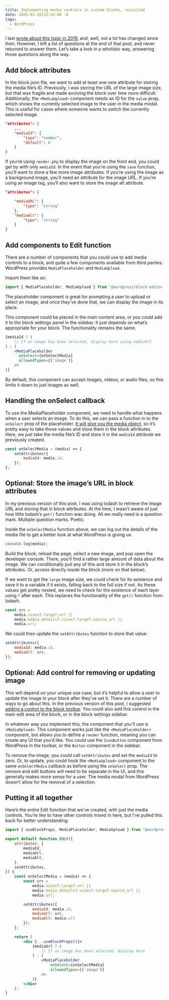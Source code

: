 ```yaml
---
title: Implementing media controls in custom blocks, revisited
date: 2025-02-16T12:52:00 -6
tags:
  - WordPress
---
```

I last [wrote about this topic in 2019](https://samhermes.com/posts/implementing-media-controls-in-custom-blocks), and, well, not a lot has changed since then. However, I left a list of questions at the end of that post, and never returned to answer them. Let’s take a look in a wholistic way, answering those questions along the way.

## Add block attributes

In the block.json file, we want to add at least one new attribute for storing the media file’s ID. Previously, I was storing the URL of the large image size, but that was fragile and made evolving the block over time more difficult. Additionally, the `<MediaUpload>` component needs an ID for the `value` prop, which shows the currently selected image to the user in the media modal. This is useful for cases where someone wants to switch the currently selected image.

```json
"attributes": {
	...
	"mediaId": {
		"type": "number",
		"default": 0
	}
}
```

If you’re using `render.php` to display the image on the front end, you could get by with only `mediaId`. In the event that you’re using the `save` function, you’ll want to store a few more image attributes. If you’re using the image as a background image, you’ll need an attribute for the image URL. If you’re using an image tag, you’ll also want to store the image alt attribute.

```json
"attributes": {

	"mediaURL": {
		"type": "string"
	},
	"mediaAlt": {
		"type": "string"
	}
}
```

## Add components to Edit function

There are a number of components that you could use to add media controls to a block, and quite a few components available from third parties. WordPress provides `MediaPlaceholder` and `MediaUpload`.

Import them like so:

```jsx
import { MediaPlaceholder, MediaUpload } from '@wordpress/block-editor';
```

The placeholder component is great for prompting a user to upload or select an image, and once they’ve done that, we can display the image in its place.

This component could be placed in the main content area, or you could add it to the block settings panel in the sidebar. It just depends on what’s appropriate for your block. The functionality remains the same.

```jsx
{mediaId ? (
	// If an image has been selected, display here using mediaUrl
) : (
	<MediaPlaceholder
	  onSelect={onSelectMedia}
	  allowedTypes={['image']}
	/>
)}
```

By default, this component can accept images, videos, or audio files, so this limits it down to just images as well.

## Handling the onSelect callback

To use the MediaPlaceholder component, we need to handle what happens when a user selects an image. To do this, we can pass a function in to the `onSelect` prop of the placeholder. [It will give you the media object](https://github.com/WordPress/gutenberg/blob/trunk/packages/block-editor/src/components/media-placeholder/README.md#onselect), so it’s pretty easy to take those values and store them in the block attributes. Here, we just take the media file’s ID and store it in the `mediaId` attribute we previously created.

```jsx
const onSelectMedia = (media) => {
	setAttributes({
		mediaId: media.id,
	});
};
```

## Optional: Store the image’s URL in block attributes

In my previous version of this post, I was using lodash to retrieve the image URL and storing that in block attributes. At the time, I wasn’t aware of just how little lodash’s `get()` function was doing. All we really need is a question mark. Multiple question marks. Poetic.

Inside the `onSelectMedia` function above, we can log out the details of the media file to get a better look at what WordPress is giving us.

```jsx
console.log(media);
```

Build the block, reload the page, select a new image, and pop open the developer console. There, you’ll find a rather large amount of data about the image. We can conditionally pull any of this and store it in the block’s attributes. Or, access directly inside the block (more on that below).

If we want to get the `large` image size, we could check for its existence and save it to a variable if it exists, falling back to the full size if not. As these values get pretty nested, we need to check for the existence of each layer using `?` after each. This replaces the functionality of the `get()` function from lodash.

```jsx
const src =
	media.sizes?.large?.url ||
	media.media_details?.sizes?.large?.source_url ||
	media.url;
```

We could then update the `setAttributes` function to store that value:

```jsx
setAttributes({
	mediaId: media.id,
	mediaUrl: src,
});
```

## Optional: Add control for removing or updating image

This will depend on your unique use case, but it’s helpful to allow a user to update the image in your block after they’ve set it. There are a number of ways to go about this. In the previous version of this post, I suggested [adding a control to the block toolbar](https://samhermes.com/posts/implementing-media-controls-in-custom-blocks/). You could also add this control in the main edit area of the block, or in the block settings sidebar.

In whatever way you implement this, the component that you’ll use is `<MediaUpload>`. This component works just like the `<MediaPlaceholder>` component, but allows you to define a `render` function, meaning you can create any UI that you’d like. You could use the `IconButton` component from WordPress in the toolbar, or the `Button` component in the sidebar.

To remove the image, you could call `setAttributes` and set the `mediaId` to zero. Or, to update, you could hook the `<MediaUpload>` component to the same `onSelectMedia` callback as before using the `onSelect` prop. The remove and edit buttons will need to be separate in the UI, and this generally makes more sense for a user. The media modal from WordPress doesn’t allow for the removal of a selection.

## Putting it all together

Here’s the entire Edit function that we’ve created, with just the media controls. You’re like to have other controls mixed in here, but I’ve pulled this back for better understanding:

```jsx
import { useBlockProps, MediaPlaceholder, MediaUpload } from '@wordpress/block-editor';

export default function Edit({
	attributes: {
		mediaId,
		mediaUrl,
		mediaAlt,
	},
	setAttributes,
}) {
	const onSelectMedia = (media) => {
		const src =
			media.sizes?.large?.url ||
			media.media_details?.sizes?.large?.source_url ||
			media.url;

		setAttributes({
			mediaId: media.id,
			mediaUrl: src,
			mediaAlt: media.alt
		});
	};

	return (
		<div {...useBlockProps()}>
			{mediaUrl ? (
				// If an image has been selected, display here
			) : (
				<MediaPlaceholder
					onSelect={onSelectMedia}
					allowedTypes={['image']}
				/>
			)}
		</div>
	);
}
```